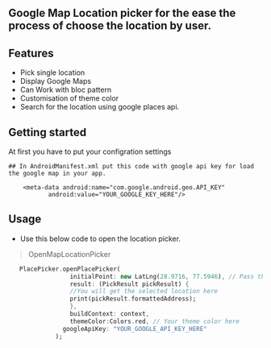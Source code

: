 ## Google Map Location picker for the ease the process of choose the location by user.

## Features

* Pick single location 
* Display Google Maps
* Can Work with bloc pattern 
* Customisation of theme color
* Search for the location using google places api.



## Getting started

At first you have to put your configration settings



``` 
## In AndroidManifest.xml put this code with google api key for load the google map in your app.

    <meta-data android:name="com.google.android.geo.API_KEY"
           android:value="YOUR_GOOGLE_KEY_HERE"/>
```


## Usage
* Use this below code to open the location picker.

> OpenMapLocationPicker
```dart
   PlacePicker.openPlacePicker(
                 initialPoint: new LatLng(28.9716, 77.5946), // Pass the lat lng of the initial point or default location.
                 result: (PickResult pickResult) {
                 //You will get the selected location here 
                 print(pickResult.formattedAddress);
                 },
                 buildContext: context,
                 themeColor:Colors.red, // Your theme color here 
               googleApiKey: "YOUR_GOOGLE_API_KEY_HERE"
             );
    
```


